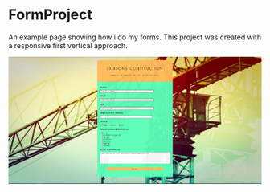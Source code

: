 # FormProject
An example page showing how i do my forms. This project was created with a responsive first vertical approach.

![Site preview](https://raw.githubusercontent.com/bakernoodles/FormProject/master/site-preview.png)
